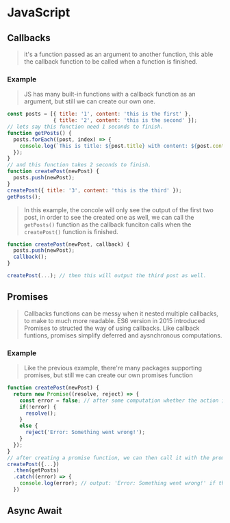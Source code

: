 # JavaScript
## Callbacks
> it's a function passed as an argument to another function, this able the callback function to be called when a function is finished.
### Example
> JS has many built-in functions with a callback function as an argument, but still we can create our own one.
```js
const posts = [{ title: '1', content: 'this is the first' },
               { title: '2', content: 'this is the second' }];
// lets say this function need 1 seconds to finish.
function getPosts() {
  posts.forEach((post, index) => {
    console.log(`This is title: ${post.title} with content: ${post.content}.`);
  });
}
// and this function takes 2 seconds to finish.
function createPost(newPost) {
  posts.push(newPost);
}
createPost({ title: '3', content: 'this is the third' });
getPosts();
```
> In this example, the concole will only see the output of the first two post, in order to see the created one as well, we can call the `getPosts()` function as the callback funciton calls when the `createPost()` function is finished.
```js
function createPost(newPost, callback) {
  posts.push(newPost);
  callback();
}

createPost(...); // then this will output the third post as well.
```
## Promises
> Callbacks functions can be messy when it nested multiple callbacks, to make to much more readable. ES6 version in 2015 introduced Promises to structed the way of using callbacks. Like callback funtions, promises simplify deferred and aysnchronous computations.
### Example
> Like the previous example, there're many packages supporting promises, but still we can create our own promises function
```js
function createPost(newPost) {
  return new Promise((resolve, reject) => {
    const error = false; // after some computation whether the action is successed or not, return true or false.
    if(!error) {
      resolve();
    }
    else {
      reject('Error: Something went wrong!');
    }
  });
}
// after creating a promise function, we can then call it with the promise exclusive methods `.then()` and `.catch()`
createPost({...})
  .then(getPosts)
  .catch((error) => {
    console.log(error); // output: 'Error: Something went wrong!' if the error is true
  })
```

## Async Await
